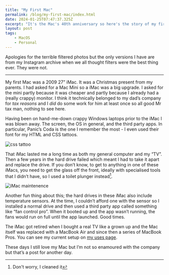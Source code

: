 ```yaml
---
title: "My First Mac"
permalink: /blog/my-first-mac/index.html
date: 2024-01-25T07:47:37.325Z
excerpt: "It's the Mac's 40th anniversary so here's the story of my first Mac"
layout: post
tags:
    - MacOS
    - Personal
---
```


Apologies for the terrible filtered photos but the only versions I have are from my Instagram archive when we all thought filters were the best thing ever. They were not.

---

My first Mac was a 2009 27” iMac. It was a Christmas present from my parents. I had asked for a Mac Mini so a iMac was a big upgrade. I asked for the mini partly because it was cheaper and partly because I already had a (really crappy) monitor. I think it technically belonged to my dad’s company for _tax reasons_ and I _did_ do some work for him at least once so all good Mr tax man, nothing to see here. 

Having been on hand-me-down crappy Windows laptops prior to the iMac I was blown away. The screen, the OS in general, and the third party apps. In particular, Panic’s Coda is the one I remember the most - I even used their font for my HTML and CSS tattoos. 

![css tattoo](https://cdn.rknight.me/site/css-tattoo.jpg)

That iMac lasted me a long time as both my general computer and my “TV”. Then a few years in the hard drive failed which meant I had to take it apart and replace the drive. If you don’t know, to get to anything in one of these iMacs, you need to get the glass off the front, ideally with specialised tools that I didn’t have, so I used a toilet plunger instead[^1]. 

![iMac maintenence](https://cdn.rknight.me/site/imac-maintenance.jpg)

Another fun thing about this; the hard drives in these iMac also include temperature sensors. At the time, I couldn’t afford one with the sensor so I installed a normal drive and then used a third party app called something like “fan control pro”. When it booted up and the app wasn’t running, the fans would run on full until the app launched. Good times. 

The iMac got retired when I bought a real TV like a grown up and the Mac itself was replaced with a MacBook Air and since then a series of MacBook Pros. You can see my current setup on [my uses page](/uses).

These days I still love my Mac but I’m not so enamoured with the company but that’s a post for another day. 

[^1]: Don't worry, I cleaned it
